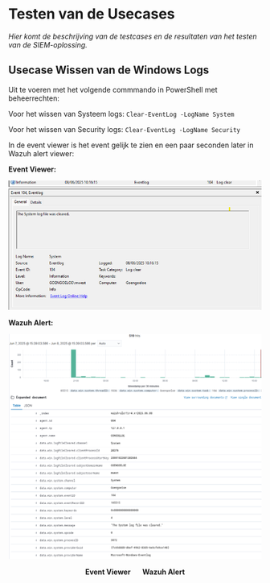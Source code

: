 # Testen van de Usecases

*Hier komt de beschrijving van de testcases en de resultaten van het testen van de SIEM-oplossing.* 

## Usecase Wissen van de Windows Logs

Uit te voeren met het volgende commmando in PowerShell met beheerrechten: 

Voor het wissen van Systeem logs:
 `Clear-EventLog -LogName System`


Voor het wissen van Security logs: 
`Clear-EventLog -LogName Security`

In de event viewer is het event gelijk te zien en een paar seconden later in Wazuh alert viewer:

**Event Viewer:**

![Eventviewer usecase logs](/img/usecases/event_viewer_system_log_cleared.png)

**Wazuh Alert:**

![Wazuh alert system log cleared](/img/usecases/wazuh_alert_system_log_cleared.png)

<p align="center">
  <b>Event Viewer</b> &nbsp;&nbsp;&nbsp;&nbsp; <b>Wazuh Alert</b>
</p>
